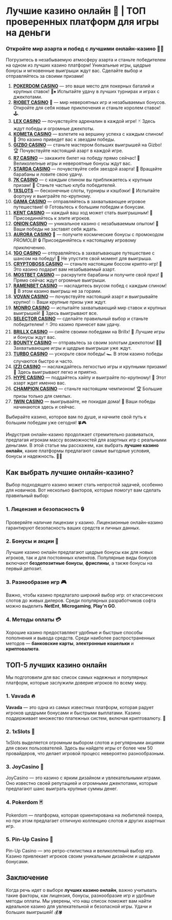# Лучшие казино онлайн 🎰 | ТОП проверенных платформ для игры на деньги
### Откройте мир азарта и побед с лучшими онлайн-казино 🎰💥

Погрузитесь в незабываемую атмосферу азарта и станьте победителем на одном из лучших казино платформ! Уникальные игры, щедрые бонусы и мгновенные выигрыши ждут вас. Сделайте выбор и отправляйтесь за своими призами!

1. **[POKERDOM CASINO](https://brandplay.link/Bxg7SC7H)** — это ваше место для покерных баталий и крупных ставок! 🎲♠️ Испытайте удачу в лучших турнирах и играх с джекпотами.
2. **[RIOBET CASINO](https://brandplay.link/dtx89f2L)** 🌟 — мир невероятных игр и незабываемых бонусов. Откройте для себя новые приключения и станьте королем ставок! 🕹️.
3. **[LEX CASINO](https://brandplay.link/2HFTmBc8)** — почувствуйте адреналин в каждой игре! 🃏 Здесь ждут победы и огромные джекпоты.
4. **[KOMETA CASINO](https://brandplay.link/tLG15CCb)** — взлетите на вершину успеха с каждым спином! 🚀 Это казино приведет вас к звездам победы.
5. **[GIZBO CASINO](https://gizbo-tea02.com/c8e962e89)** — станьте мастером больших выигрышей на Gizbo! 🏆 Почувствуйте настоящий азарт в каждой игре.
6. **[R7 CASINO](https://brandplay.link/zPmNmTWG)** — закажите билет на победу прямо сейчас! 🎯 Великолепные игры и невероятные бонусы ждут вас.
7. **[STARDA CASINO](https://brandplay.link/cpFQbWKn)** — почувствуйте себя звездой азарта! 🌟 Вращайте барабаны и ловите свою удачу.
8. **[7K CASINO](https://brandplay.link/dd46bNgD)** — с каждым спином вы приближаетесь к крупным призам! 🎰 Станьте частью клуба победителей.
9. **[1XSLOTS](https://brandplay.link/R4xfxqdm)** — бесконечные слоты, турниры и кэшбэки! 🎲 Испытайте фортуну и выиграйте по-крупному.
10. **[GAMA CASINO](https://brandplay.link/zrZpLFTP)** — отправляйтесь в захватывающее игровое путешествие! 🌐 Готовьтесь к большим победам и бонусам.
11. **[KENT CASINO](https://passage-through-deserts.com/de0514c15)** — каждый ваш ход может стать выигрышным! 🏅 Присоединяйтесь к элите игроков.
12. **[ONION CASINO](https://obclk001-2d.top/click?offer_id=986&partner_id=10542&landing_id=1798&utm_medium=affiliate&sub_1=oncasino3)** — уникальное казино с незабываемым опытом! 🧅 Ваши победы не заставят себя ждать.
13. **[AURORA CASINO](https://10trafic-stat2.com/click/668546566bcc6313411604c7/6766/15114/subaccount?promocode=PROMOLB)** 🌌 — получите космические бонусы с промокодом *PROMOLB*! 🔒 Присоединяйтесь к настоящему игровому приключению.
14. **[1GO CASINO](https://1go-ircp01.com/ce015f410)** — отправляйтесь в захватывающее путешествие с шансом на победу! 🚀 Не упустите свой момент для выигрыша.
15. **[CRYPTOBOSS CASINO](https://cryptobossc.online/d847bcfa9)** — станьте настоящим боссом крипто-игр! 💎 Это казино подарит вам незабываемый азарт.
16. **[MOSTBET CASINO](https://ktbtis024ifqfn0mst.com/beQs)** — раскрутите барабаны и получите свой приз! 🎰 Прямо сейчас ждут огромные выигрыши.
17. **[RAMENBET CASINO](https://get.saltyram.com/ru/registration?apkpop=0&partner=p24970p3296034p5526)** — насладитесь вкусом побед с каждым спином! 🍜 В этом казино выигрыш не за горами.
18. **[VOVAN CASINO](https://vovan.site/d2375cf9b)** — почувствуйте настоящий азарт и выигрывайте крупно! 💥 Ваши крупные призы уже ждут.
19. **[MONRO CASINO](https://mnr-ircp01.com/c3ce72a2c)** — испытайте захватывающий мир ставок и крупных выигрышей! 🎯 Здесь выигрывают все.
20. **[SELECTOR CASINO](https://gosel.pl/SELVK)** — сделайте правильный выбор и станьте победителем! 🃏 Это казино принесет вам удачу.
21. **[BRILLX CASINO](https://brillx.pub/BRIVK)** — сияйте своими победами на Brillx! 💫 Лучшие игры и бонусы ждут вас.
22. **[BOUNTY CASINO](https://bounty-casino.de/BOVK)** — отправьтесь за своим золотым джекпотом! 🏴‍☠️ Захватывающие игры и щедрые выигрыши уже ждут.
23. **[TURBO CASINO](https://turbo-casino.pro/TURVK)** — ускорьте свои победы! 🏎️ В этом казино победы случаются быстро и часто.
24. **[IZZI CASINO](https://izzi-fr03.com/ca7c8a7b7)** — наслаждайтесь легкостью игры и крупными призами! 🎰 Здесь выигрывают легко и приятно.
25. **[HYPE CASINO](https://hypekaz.com/dc2f44ad0)** — поддайтесь хайпу и выиграйте по-крупному! 🎉 Этот азарт ждет именно вас.
26. **[CHAMPION CASINO](https://champcasino.ink/pobeda/doa-hats?p80412p305331p112c)** — станьте настоящим чемпионом! 🏆 Большие призы только для смелых.
27. **[1WIN CASINO](https://brandplay.link/6F5VqbyZ)** — выигрывайте, не покидая дома! 🥇 Ваши победы начинаются здесь и сейчас.

Выбирайте казино, которое вам по душе, и начните свой путь к большим победам уже сегодня! 🍀🎮


Индустрия онлайн-казино продолжает стремительно развиваться, предлагая игрокам массу возможностей для азартных игр с реальными деньгами. В этой статье мы расскажем, как выбрать **лучшие казино онлайн**, какие платформы предлагают самые выгодные условия, бонусы и надежность. 💸🎲

## Как выбрать лучшие онлайн-казино?

Выбор подходящего казино может стать непростой задачей, особенно для новичков. Вот несколько факторов, которые помогут вам сделать правильный выбор:

### 1. Лицензия и безопасность 🔒
Проверяйте наличие лицензии у казино. Лицензионные онлайн-казино гарантируют безопасность ваших средств и личных данных.

### 2. Бонусы и акции 🎁
Лучшие казино онлайн предлагают щедрые бонусы как для новых игроков, так и для постоянных клиентов. Популярные виды бонусов включают **бездепозитные бонусы**, **фриспины**, а также бонусы на первый депозит.

### 3. Разнообразие игр 🎮
Важно, чтобы казино предлагало широкий выбор игр: от классических слотов до живых дилеров. Среди популярных разработчиков софта можно выделить **NetEnt**, **Microgaming**, **Play'n GO**.

### 4. Методы оплаты 💳
Хорошие казино предоставляют удобные и быстрые способы пополнения и вывода средств. Среди наиболее распространенных методов — **банковские карты**, **электронные кошельки** и **криптовалюта**.

## ТОП-5 лучших казино онлайн

Мы подготовили для вас список самых надежных и популярных платформ, которые заслужили доверие игроков по всему миру.

### 1. **Vavada** 🔥
**Vavada** — это одна из самых известных платформ, которая радует игроков щедрыми бонусами и быстрыми выплатами. Казино поддерживает множество платежных систем, включая криптовалюту. 🎰

### 2. **1xSlots** 🎲
1xSlots выделяется огромным выбором слотов и регулярными акциями для своих пользователей. Здесь вы найдете игры от более чем 50 провайдеров, что делает игровой процесс невероятно разнообразным.

### 3. **JoyCasino** 💎
JoyCasino — это казино с ярким дизайном и увлекательными играми. Оно известно своей репутацией и огромными джекпотами, которые предлагают шанс выиграть крупные суммы денег.

### 4. **Pokerdom** 🃏
Pokerdom — платформа, которая ориентирована на любителей покера, но при этом предлагает отличную коллекцию слотов и других азартных игр.

### 5. **Pin-Up Casino** 🌟
Pin-Up Casino — это ретро-стилистика и великолепный выбор игр. Казино привлекает игроков своим уникальным дизайном и щедрыми бонусами.

## Заключение

Когда речь идет о выборе **лучших казино онлайн**, важно учитывать такие факторы, как лицензия, бонусы, разнообразие игр и удобные методы оплаты. Мы уверены, что наш список поможет вам найти идеальное казино для увлекательной и безопасной игры. Удачи и больших выигрышей! 💰🍀

